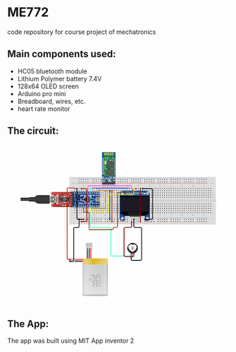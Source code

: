 # ME772
code repository for course project of mechatronics

## Main components used:

* HC05 bluetooth module
* Lithium Polymer battery 7.4V
* 128x64 OLED screen
* Arduino pro mini
* Breadboard, wires, etc.
* heart rate monitor
## The circuit:

![circuit design](maincircuit.png "circuit")

## The App:
The app was built using MIT App inventor 2


